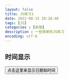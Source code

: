 ```yaml
---
layout: false
title: JS练习1
date: 2022-08-15 20:28:48
tags: [JS]
categories : [前端]
description : 一些简单的JS练习
encoding: utf-8
---
```

<!DOCTYPE html>
<html>
<head>
    <meta charset="UTF-8">
    <meta http-equiv="X-UA-Compatible" content="IE=edge">
    <meta name="viewport" content="width=device-width, initial-scale=1.0">
    <title>Login</title>
</head>

<body>

<h2>时间显示</h2>

<button type="button"
onclick="document.getElementById('demo').innerHTML = Date()">
点击这里来显示日期和时间
</button>

<p id="demo"></p>

</body>
</html>
 
